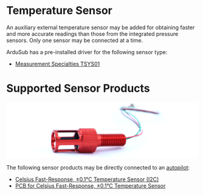 # Temperature Sensor

An auxiliary external temperature sensor may be added for obtaining faster and more accurate readings than those from the integrated pressure sensors. Only one sensor may be connected at a time.

ArduSub has a pre-installed driver for the following sensor type:

* [Measurement Specialties TSYS01](https://www.te.com/commerce/DocumentDelivery/DDEController?Action=showdoc&DocId=Data+Sheet%7FTSYS01%7FA%7Fpdf%7FEnglish%7FENG_DS_TSYS01_A.pdf%7FG-NICO-018)


# Supported Sensor Products

<img src="/images/introduction/hardware/hardware-celsius.png" class="img-responsive img-center" style="max-height:600px;">

The following sensor products may be directly connected to an [autopilot]():
* [Celsius Fast-Response, ±0.1°C Temperature Sensor (I2C)](https://bluerobotics.com/store/sensors-sonars-cameras/sensors/celsius-sensor-r1/)
* [PCB for Celsius Fast-Response, ±0.1°C Temperature Sensor](https://bluerobotics.com/store/sensors-sonars-cameras/sensors/celsius-sensor-pcb-r1/)

